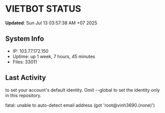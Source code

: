 # VIETBOT STATUS
**Updated**: Sun Jul 13 03:57:38 AM +07 2025

## System Info
- IP: 103.77.172.150
- Uptime: up 1 week, 7 hours, 45 minutes
- Files: 33011

## Last Activity

to set your account's default identity.
Omit --global to set the identity only in this repository.

fatal: unable to auto-detect email address (got 'root@vinh3690.(none)')
